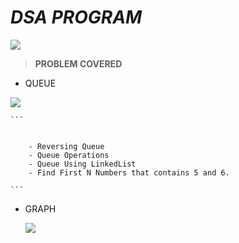 # _DSA PROGRAM_
![](https://d1jnx9ba8s6j9r.cloudfront.net/blog/wp-content/uploads/2017/05/Selenium-blog-1.gif)


 > __PROBLEM COVERED__

  * QUEUE
  
  

   ![](https://miro.medium.com/max/2000/1*KEs1ByQTLIuRmWaFCdAF6Q.gif)
   
  
  
  
    ```
     
     
        - Reversing Queue
        - Queue Operations 
        - Queue Using LinkedList
        - Find First N Numbers that contains 5 and 6.
    
    ```


  * GRAPH 
  
  
    ![](https://i.pinimg.com/originals/6a/e6/de/6ae6debded140059005af325ff032117.gif)
